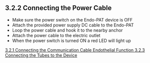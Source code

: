 ## 3.2.2 Connecting the Power Cable

* Make sure the power switch on the Endo-PAT device is OFF
* Attach the provided power supply DC cable to the Endo-PAT
* Loop the power cable and hook it to the nearby anchor
* Attach the power cable to the electric outlet
* When the power switch is turned ON a red LED will light up


<div class="center">
<div class="btn-group">
  <a href=":pages_path:/manuals/endothelial-function/3-02-01-connecting-communication-cable.mdd" class="btn btn-default">
    <span class="glyphicon glyphicon-chevron-left"></span>
    3.2.1 Connecting the Communication Cable
  </a>

  <a href=":pages_path:/manuals/endothelial-function" class="btn btn-default">
    <span class="glyphicon glyphicon-chevron-up"></span>
    Endothelial Function
  </a>

  <a href=":pages_path:/manuals/endothelial-function/3-02-03-connecting-tubes.md" class="btn btn-success">
    3.2.3 Connecting the Tubes to the Device
    <span class="glyphicon glyphicon-chevron-right"></span>
  </a>
</div>
</div>